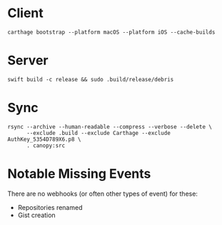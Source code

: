 # Client

    carthage bootstrap --platform macOS --platform iOS --cache-builds

# Server

    swift build -c release && sudo .build/release/debris

# Sync

    rsync --archive --human-readable --compress --verbose --delete \
          --exclude .build --exclude Carthage --exclude AuthKey_5354D789X6.p8 \
          . canopy:src

# Notable Missing Events

There are no webhooks (or often other types of event) for these:

* Repositories renamed
* Gist creation

